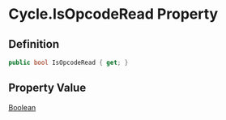 # Cycle.IsOpcodeRead Property
## Definition

```c#
public bool IsOpcodeRead { get; }
```

## Property Value

[Boolean](https://learn.microsoft.com/en-gb/dotnet/api/System.Boolean)
